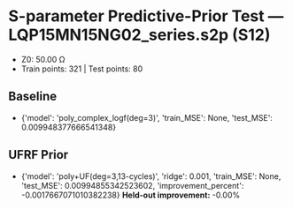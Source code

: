 # S-parameter Predictive-Prior Test — LQP15MN15NG02_series.s2p (S12)
- Z0: 50.00 Ω
- Train points: 321  |  Test points: 80

## Baseline
- {'model': 'poly_complex_logf(deg=3)', 'train_MSE': None, 'test_MSE': 0.009948377666541348}

## UFRF Prior
- {'model': 'poly+UF(deg=3,13-cycles)', 'ridge': 0.001, 'train_MSE': None, 'test_MSE': 0.00994855342523602, 'improvement_percent': -0.0017667071010382238}
**Held-out improvement:** -0.00%